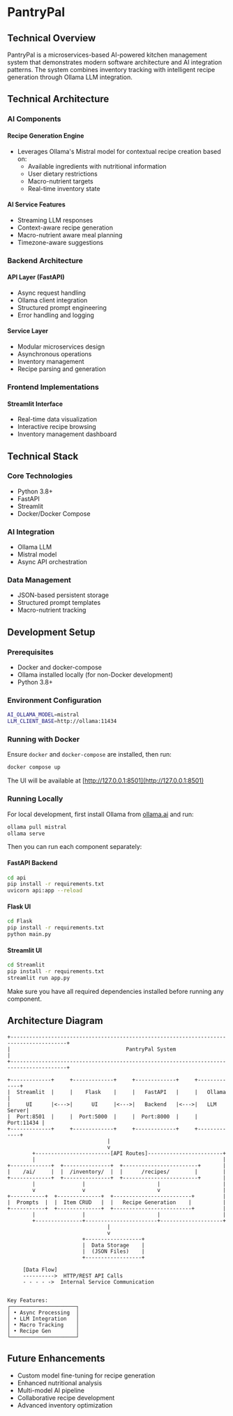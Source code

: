 # PantryPal

## Technical Overview

PantryPal is a microservices-based AI-powered kitchen management system that demonstrates modern software architecture and AI integration patterns. The system combines inventory tracking with intelligent recipe generation through Ollama LLM integration.

## Technical Architecture

### AI Components

#### Recipe Generation Engine
- Leverages Ollama's Mistral model for contextual recipe creation based on:
  - Available ingredients with nutritional information
  - User dietary restrictions
  - Macro-nutrient targets
  - Real-time inventory state

#### AI Service Features
- Streaming LLM responses
- Context-aware recipe generation
- Macro-nutrient aware meal planning
- Timezone-aware suggestions

### Backend Architecture

#### API Layer (FastAPI)
- Async request handling
- Ollama client integration
- Structured prompt engineering
- Error handling and logging

#### Service Layer
- Modular microservices design
- Asynchronous operations
- Inventory management
- Recipe parsing and generation

### Frontend Implementations

#### Streamlit Interface
- Real-time data visualization
- Interactive recipe browsing
- Inventory management dashboard

## Technical Stack

### Core Technologies
- Python 3.8+
- FastAPI
- Streamlit
- Docker/Docker Compose

### AI Integration
- Ollama LLM
- Mistral model
- Async API orchestration

### Data Management
- JSON-based persistent storage
- Structured prompt templates
- Macro-nutrient tracking

## Development Setup

### Prerequisites
- Docker and docker-compose
- Ollama installed locally (for non-Docker development)
- Python 3.8+

### Environment Configuration
```bash
AI_OLLAMA_MODEL=mistral
LLM_CLIENT_BASE=http://ollama:11434
```

### Running with Docker

Ensure `docker` and `docker-compose` are installed, then run:

```bash
docker compose up
```

The UI will be available at [http://127.0.0.1:8501](http://127.0.0.1:8501)

### Running Locally

For local development, first install Ollama from [ollama.ai](https://ollama.ai) and run:

```bash
ollama pull mistral
ollama serve
```

Then you can run each component separately:

#### FastAPI Backend

```bash
cd api
pip install -r requirements.txt
uvicorn api:app --reload
```

#### Flask UI

```bash
cd Flask
pip install -r requirements.txt
python main.py
```

#### Streamlit UI

```bash
cd Streamlit
pip install -r requirements.txt
streamlit run app.py
```

Make sure you have all required dependencies installed before running any component.

## Architecture Diagram

```
+----------------------------------------------------------------------------------------+
|                                     PantryPal System                                   |
+----------------------------------------------------------------------------------------+

+-------------+     +-------------+     +-------------+     +-------------+
|  Streamlit  |     |    Flask    |     |   FastAPI   |     |   Ollama    |
|     UI      |<--->|      UI     |<--->|   Backend   |<--->|   LLM Server|
|  Port:8501  |     |  Port:5000  |     |  Port:8000  |     |  Port:11434 |
+-------------+     +-------------+     +-------------+     +-------------+
                                |
                                v
        +------------------------[API Routes]------------------------+
        |                                                            |
+-------------+  +---------------+  +------------------------+       |
|    /ai/     |  |  /inventory/  |  |      /recipes/        |        |
+-------------+  +---------------+  +------------------------+       |
        |               |                       |                    |
        v               v                       v                    |
+-----------+  +--------------+  +-------------------------+         |
|  Prompts  |  |  Item CRUD   |  |   Recipe Generation    |          |
+-----------+  +--------------+  +-------------------------+         |
        |               |                       |                    |
        +---------------+-----------------------+--------------------+
                                |
                                v
                        +------------------+
                        |  Data Storage    |
                        |  (JSON Files)    |
                        +------------------+

     [Data Flow]
     ---------->  HTTP/REST API Calls
     - - - - ->  Internal Service Communication


Key Features:
┌─────────────────────┐
│ • Async Processing  │
│ • LLM Integration   │
│ • Macro Tracking    │
│ • Recipe Gen        │
└─────────────────────┘
```

## Future Enhancements
- Custom model fine-tuning for recipe generation
- Enhanced nutritional analysis
- Multi-model AI pipeline
- Collaborative recipe development
- Advanced inventory optimization

